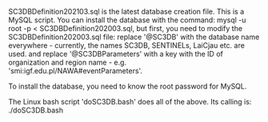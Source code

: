 SC3DBDefinition202103.sql is the latest database creation file. This is a MySQL script. You can install the database with the command:
mysql -u root -p < SC3DBDefinition202003.sql,
but first, you need to modify the SC3DBDefinition202003.sql file: replace '@SC3DB' with the database name everywhere - currently, the names SC3DB, SENTINELs, LaiCjau etc. are used.
and replace '@SC3DBParameters' with a key with the ID of organization and region name - e.g. 'smi:igf.edu.pl/NAWA#eventParameters'.

To install the database, you need to know the root password for MySQL.

The Linux bash script 'doSC3DB.bash' does all of the above. Its calling is:
./doSC3DB.bash <database name> <script name> [<authority id>]
where:
<database name> - database name, e.g. SC3DB,
<script name> - name of the script, in this case SC3DBDefinition202103.sql
<authority id> - organization identifier, e.g.igf.edu.pl.
Attention! This script deletes the previous database content. Therefore, if you need to update the database, you should use patches.

The MySQL command to insert a patch is:
mysql -u root -p <database name> <<patch file name>
e.g. mysql -u root -p SENTINELS < SC3DBPatch20200326.txt

The script for patching is 'doPath.bash'. Additionally, it creates a copy of the database. Its call is:
./doPatch.bash <database name> <patch file name>,
where:
<database name> - database name, e.g. SC3DB,
<script name> - the name of the script with the patch. There are currently three patched scripts. Their name includes the patch date. You must not invoke the patch twice.

List of patches:

SC3DBPatch20210315.txt - sorting data generated by LocSat after program changes 20210315
SC3DBPatch20210316.txt - correction of origin values: confidence ellipsoid and uncertainty ellipse - conversion from km to m (applied only to LocSta or NonLinLoc localized data) after program changes 20210315
SC3DBPatch20210317.txt - adding optional scalarMoment parameter to the SpectralParameter class. Currently not used yet (2021-03-17)